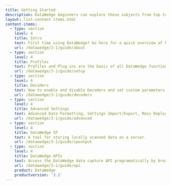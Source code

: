 ```yaml
---
title: Getting Started
description: DataWedge beginners can explore these subjects from top to bottom for a trouble-free experience. Advanced users can skip directly to the features they need.
layout: list-content-items.html
content-items:
  - type: section
    level: 4
    title: Intro
    text: First time using DataWedge? Go here for a quick overview of how DataWedge works and what it can do for any app.
    url: /datawedge/3-1/guide/about
  - type: section
    level: 4
    title: Profiles
    text: Profiles and Plug-ins are the basis of all DataWedge functionality. This guide covers their basic use and default settings. 
    url: /datawedge/3-1/guide/setup
  - type: section
    level: 4
    title: Decoders
    text: How to enable and disable Decoders and set custom parameters for maximum scanning accuracy and efficiency. 
    url: /datawedge/3-1/guide/decoders
  - type: section
    level: 4
    title: Advanced Settings
    text: Advanced Data Formatting, Settings Import/Export, Mass Deployment and other advanced DataWedge settings and options. 
    url: /datawedge/3-1/guide/advanced
  - type: section
    level: 4
    title: DataWedge IP
    text: A tool for storing locally scanned data on a server. 
    url: /datawedge/3-1/guide/ipoutput
  - type: section
    level: 4
    title: DataWedge APIs
    text: Access the DataWedge data capture API programatically by broadcasting an Android intent. 
    url: /datawedge/3-1/guide/api
    product: DataWedge
	productversion: '3.1'
---
```

    












